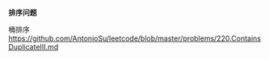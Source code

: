 **排序问题**  

桶排序
https://github.com/AntonioSu/leetcode/blob/master/problems/220.ContainsDuplicateIII.md

